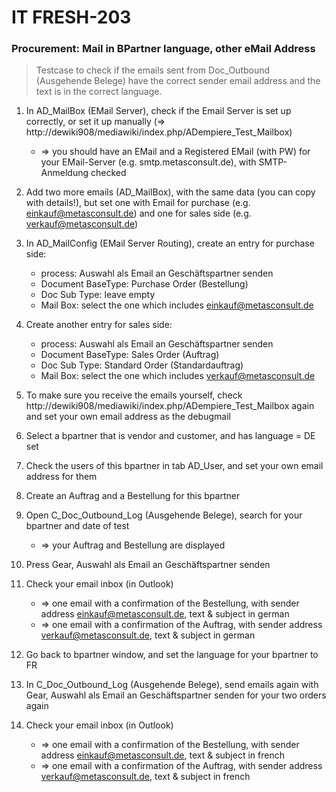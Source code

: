 # IT FRESH-203
### Procurement: Mail in BPartner language, other eMail Address
> Testcase to check if the emails sent from Doc_Outbound (Ausgehende Belege) 
> have the correct sender email address and the text is in the correct 
> language.

1. In AD_MailBox (EMail Server), check if the Email Server is set up correctly, or set it up manually (=> http://dewiki908/mediawiki/index.php/ADempiere_Test_Mailbox)
	* => you should have an EMail and a Registered EMail (with PW) for your EMail-Server (e.g. smtp.metasconsult.de), with SMTP-Anmeldung checked

1. Add two more emails (AD_MailBox), with the same data (you can copy with details!), but set one with Email for purchase (e.g. einkauf@metasconsult.de) and one for sales side (e.g. verkauf@metasconsult.de)

1. In AD_MailConfig (EMail Server Routing), create an entry for purchase side:
	* process: Auswahl als Email an Geschäftspartner senden
	* Document BaseType: Purchase Order (Bestellung)
	* Doc Sub Type: leave empty
	* Mail Box: select the one which includes einkauf@metasconsult.de

1. Create another entry for sales side:
	* process: Auswahl als Email an Geschäftspartner senden
	* Document BaseType: Sales Order (Auftrag)
	* Doc Sub Type: Standard Order (Standardauftrag)
	* Mail Box: select the one which includes verkauf@metasconsult.de
	
1. To make sure you receive the emails yourself, check  http://dewiki908/mediawiki/index.php/ADempiere_Test_Mailbox again and set your own email address as the debugmail

1. Select a bpartner that is vendor and customer, and has language = DE set

1. Check the users of this bpartner in tab AD_User, and set your own email address for them

1. Create an Auftrag and a Bestellung for this bpartner

1. Open C_Doc_Outbound_Log (Ausgehende Belege), search for your bpartner and date of test
	* => your Auftrag and Bestellung are displayed
		
1. Press Gear, Auswahl als Email an Geschäftspartner senden

1. Check your email inbox (in Outlook)
	* => one email with a confirmation of the Bestellung, with sender address einkauf@metasconsult.de, text & subject in german
	* => one email with a confirmation of the Auftrag, with sender address verkauf@metasconsult.de, text & subject in german

1. Go back to bpartner window, and set the language for your bpartner to FR

1. In C_Doc_Outbound_Log (Ausgehende Belege), send emails again with Gear, Auswahl als Email an Geschäftspartner senden for your two orders again

1. Check your email inbox (in Outlook)
	* => one email with a confirmation of the Bestellung, with sender address einkauf@metasconsult.de, text & subject in french
	* => one email with a confirmation of the Auftrag, with sender address verkauf@metasconsult.de, text & subject in french


